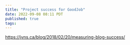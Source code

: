 ```yaml
---
title: "Project success for GoodJob"
date: 2022-09-08 08:11 PDT
published: true
tags:
---
```


https://jvns.ca/blog/2018/02/20/measuring-blog-success/

<blockquote markdown="1">



</blockquote>
